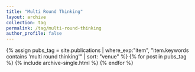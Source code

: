 ```yaml
---
title: "Multi Round Thinking"
layout: archive
collection: tag
permalink: /tag/multi-round-thinking
author_profile: false
---
```


{% assign pubs_tag = site.publications | where_exp:"item", "item.keywords contains 'multi round thinking'" | sort: "venue" %}
{% for post in pubs_tag %}
  {% include archive-single.html %}
{% endfor %}